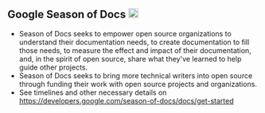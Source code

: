 ## Google Season of Docs&nbsp;<img src="https://developers.google.com/season-of-docs/images/SeasonofDocs_Icon_Grey_300ppi_trimmed_72.png" width="20px">

- Season of Docs seeks to empower open source organizations to understand their documentation needs, to create documentation to fill those needs, to measure the effect and impact of their documentation, and, in the spirit of open source, share what they've learned to help guide other projects. 
- Season of Docs seeks to bring more technical writers into open source through funding their work with open source projects and organizations.
- See timelines and other necessary details on https://developers.google.com/season-of-docs/docs/get-started
